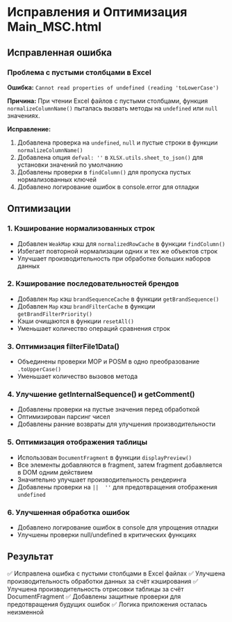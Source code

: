 # Исправления и Оптимизация Main_MSC.html

## Исправленная ошибка

### Проблема с пустыми столбцами в Excel
**Ошибка:** `Cannot read properties of undefined (reading 'toLowerCase')`

**Причина:** При чтении Excel файлов с пустыми столбцами, функция `normalizeColumnName()` пыталась вызвать методы на `undefined` или `null` значениях.

**Исправление:**
1. Добавлена проверка на `undefined`, `null` и пустые строки в функции `normalizeColumnName()`
2. Добавлена опция `defval: ''` в `XLSX.utils.sheet_to_json()` для установки значений по умолчанию
3. Добавлены проверки в `findColumn()` для пропуска пустых нормализованных ключей
4. Добавлено логирование ошибок в console.error для отладки

## Оптимизации

### 1. Кэширование нормализованных строк
- Добавлен `WeakMap` кэш для `normalizedRowCache` в функции `findColumn()`
- Избегает повторной нормализации одних и тех же объектов строк
- Улучшает производительность при обработке больших наборов данных

### 2. Кэширование последовательностей брендов
- Добавлен `Map` кэш `brandSequenceCache` в функции `getBrandSequence()`
- Добавлен `Map` кэш `brandFilterCache` в функции `getBrandFilterPriority()`
- Кэши очищаются в функции `resetAll()`
- Уменьшает количество операций сравнения строк

### 3. Оптимизация filterFile1Data()
- Объединены проверки MOP и POSM в одно преобразование `.toUpperCase()`
- Уменьшает количество вызовов метода

### 4. Улучшение getInternalSequence() и getComment()
- Добавлены проверки на пустые значения перед обработкой
- Оптимизирован парсинг чисел
- Добавлены ранние возвраты для улучшения производительности

### 5. Оптимизация отображения таблицы
- Использован `DocumentFragment` в функции `displayPreview()`
- Все элементы добавляются в fragment, затем fragment добавляется в DOM одним действием
- Значительно улучшает производительность рендеринга
- Добавлены проверки на `||  ''` для предотвращения отображения `undefined`

### 6. Улучшенная обработка ошибок
- Добавлено логирование ошибок в console для упрощения отладки
- Улучшены проверки null/undefined в критических функциях

## Результат

✅ Исправлена ошибка с пустыми столбцами в Excel файлах
✅ Улучшена производительность обработки данных за счёт кэширования
✅ Улучшена производительность отрисовки таблицы за счёт DocumentFragment
✅ Добавлены защитные проверки для предотвращения будущих ошибок
✅ Логика приложения осталась неизменной
